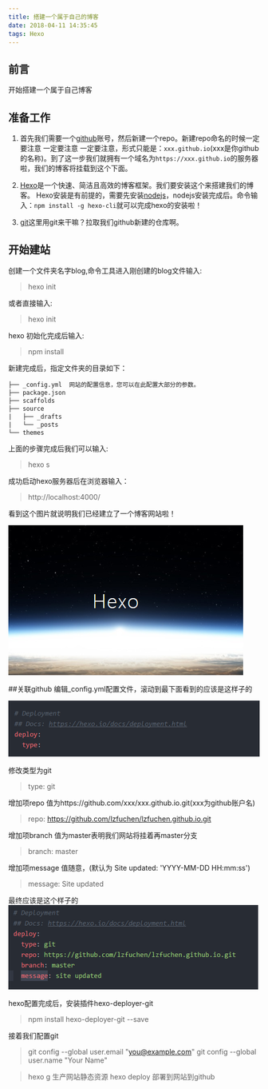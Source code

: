 ```yaml
---
title: 搭建一个属于自己的博客
date: 2018-04-11 14:35:45
tags: Hexo
---
```


## 前言
开始搭建一个属于自己博客
## 准备工作
1. 首先我们需要一个[github](https://github.com/)账号，然后新建一个repo。新建repo命名的时候一定要注意 一定要注意 一定要注意，形式只能是：`xxx.github.io`(xxx是你github的名称)。到了这一步我们就拥有一个域名为`https://xxx.github.io`的服务器啦，我们的博客将挂载到这个下面。

2. [Hexo](https://hexo.io/zh-cn/)是一个快速、简洁且高效的博客框架。我们要安装这个来搭建我们的博客。
Hexo安装是有前提的，需要先安装[nodejs](https://nodejs.org/en/)，nodejs安装完成后。命令输入：`npm install -g hexo-cli`就可以完成hexo的安装啦！

3. [git](https://git-scm.com/)这里用git来干嘛？拉取我们github新建的仓库啊。


## 开始建站
创建一个文件夹名字blog,命令工具进入刚创建的blog文件输入:
> hexo init

或者直接输入:
> hexo init <folder>

hexo 初始化完成后输入:
> npm install

新建完成后，指定文件夹的目录如下：
```
├── _config.yml  网站的配置信息，您可以在此配置大部分的参数。
├── package.json
├── scaffolds
├── source
|   ├── _drafts
|   └── _posts
└── themes
```
上面的步骤完成后我们可以输入:

> hexo s

成功启动hexo服务器后在浏览器输入：

> http://localhost:4000/

看到这个图片就说明我们已经建立了一个博客网站啦！

![](/img/hexo.jpg)

##关联github
编辑_config.yml配置文件，滚动到最下面看到的应该是这样子的

![](/img/hexo_config_raw.jpg)

修改类型为git

> type: git

增加项repo 值为https://github.com/xxx/xxx.github.io.git(xxx为github账户名)

> repo: https://github.com/lzfuchen/lzfuchen.github.io.git

增加项branch  值为master表明我们网站将挂着再master分支

> branch: master

增加项message 值随意，(默认为 Site updated: 'YYYY-MM-DD HH:mm:ss')

> message: Site updated

最终应该是这个样子的
![](/img/hexo_config_update.jpg)

hexo配置完成后，安装插件hexo-deployer-git
> npm install hexo-deployer-git --save

接着我们配置git
> git config --global user.email "you@example.com"
> git config --global user.name "Your Name"

> hexo g 生产网站静态资源
> hexo deploy 部署到网站到github
